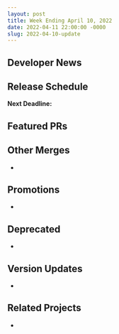 ```yaml
---
layout: post
title: Week Ending April 10, 2022
date: 2022-04-11 22:00:00 -0000
slug: 2022-04-10-update
---
```


## Developer News


## Release Schedule

**Next Deadline:**


## Featured PRs


## Other Merges

*

## Promotions

*

## Deprecated

*

## Version Updates

*

## Related Projects

*

